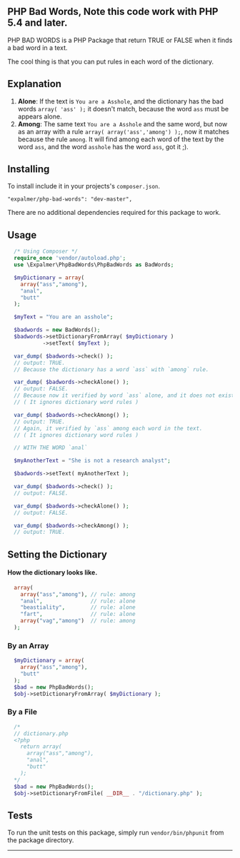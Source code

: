 
## PHP Bad Words, Note this code work with PHP 5.4 and later.

PHP BAD WORDS is a PHP Package that return TRUE or FALSE when it finds a bad word in a text.

The cool thing is that you can put rules in each word of the dictionary.

Explanation
-------
1. **Alone**: If the text is ``You are a Asshole``, and the dictionary has the bad words ``array( 'ass' );``
  it doesn't match, because the word ``ass`` must be appears alone.
2. **Among**: The same text ``You are a Asshole`` and the same word, but now as an array with a rule ``array( array('ass','among') );``, now it matches because the rule ``among``. It will find among each word of the text by the word ``ass``, and the word ``asshole`` has the word ``ass``, got it ;).

Installing
-------
To install include it in your projects's `composer.json`.

  ```"expalmer/php-bad-words": "dev-master",```

There are no additional dependencies required for this package to work.

Usage
-------

```PHP
  /* Using Composer */
  require_once 'vendor/autoload.php';
  use \Expalmer\PhpBadWords\PhpBadWords as BadWords;

  $myDictionary = array(
    array("ass","among"),
    "anal",
    "butt"
  );

  $myText = "You are an asshole";

  $badwords = new BadWords();
  $badwords->setDictionaryFromArray( $myDictionary )
           ->setText( $myText );

  var_dump( $badwords->check() );
  // output: TRUE.
  // Because the dictionary has a word `ass` with `among` rule.

  var_dump( $badwords->checkAlone() );
  // output: FALSE.
  // Because now it verified by word `ass` alone, and it does not exist alone.
  // ( It ignores dictionary word rules )

  var_dump( $badwords->checkAmong() );
  // output: TRUE.
  // Again, it verified by `ass` among each word in the text.
  // ( It ignores dictionary word rules )

  // WITH THE WORD `anal`

  $myAnotherText = "She is not a research analyst";

  $badwords->setText( myAnotherText );

  var_dump( $badwords->check() );
  // output: FALSE.

  var_dump( $badwords->checkAlone() );
  // output: FALSE.

  var_dump( $badwords->checkAmong() );
  // output: TRUE.

```

Setting the Dictionary
-------

#### How the dictionary looks like.
```PHP
  array(
    array("ass","among"), // rule: among
    "anal",               // rule: alone
    "beastiality",        // rule: alone
    "fart",               // rule: alone
    array("vag","among")  // rule: among
  );
```

### By an Array
```PHP
  $myDictionary = array(
    array("ass","among"),
    "butt"
  );
  $bad = new PhpBadWords();
  $obj->setDictionaryFromArray( $myDictionary );
```

### By a File
```PHP
  /*
  // dictionary.php
  <?php
    return array(
      array("ass","among"),
      "anal",
      "butt"
    );
  */
  $bad = new PhpBadWords();
  $obj->setDictionaryFromFile( __DIR__ . "/dictionary.php" );

```

Tests
-------
To run the unit tests on this package, simply run `vendor/bin/phpunit` from the package directory.

-----

